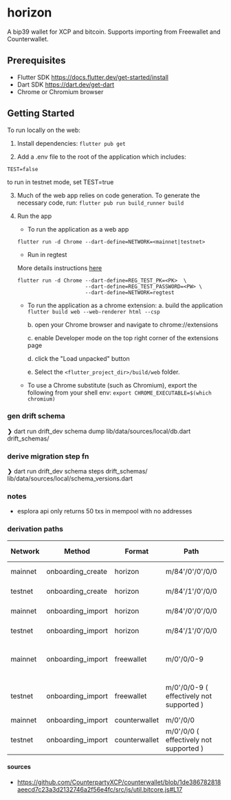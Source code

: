 # horizon

A bip39 wallet for XCP and bitcoin. Supports importing from Freewallet and Counterwallet.

## Prerequisites

- Flutter SDK https://docs.flutter.dev/get-started/install
- Dart SDK https://dart.dev/get-dart
- Chrome or Chromium browser

## Getting Started

To run locally on the web:

1. Install dependencies:
   `flutter pub get`

2. Add a .env file to the root of the application which includes:

```
TEST=false
```

to run in testnet mode, set TEST=true

3. Much of the web app relies on code generation. To generate the necessary code, run:
   `flutter pub run build_runner build`

4. Run the app

   - To run the application as a web app

   ```
   flutter run -d Chrome --dart-define=NETWORK=<mainnet|testnet>
   ```

   - Run in regtest

   More details instructions [here](./regtest.md)


   ```
   flutter run -d Chrome --dart-define=REG_TEST_PK=<PK>  \
                         --dart-define=REG_TEST_PASSWORD=<PW> \
                         --dart-define=NETWORK=regtest
   ```

   - To run the application as a chrome extension:
     a. build the application
     `flutter build web --web-renderer html --csp`

     b. open your Chrome browser and navigate to chrome://extensions

     c. enable Developer mode on the top right corner of the extensions page

     d. click the "Load unpacked" button

     e. Select the `<flutter_project_dir>/build/web` folder.

   - To use a Chrome substitute (such as Chromium), export the following from your shell env:
     `export CHROME_EXECUTABLE=$(which chromium)`

### gen drift schema

❯ dart run drift_dev schema dump lib/data/sources/local/db.dart drift_schemas/

### derive migration step fn

❯ dart run drift_dev schema steps drift_schemas/ lib/data/sources/local/schema_versions.dart

### notes

- esplora api only returns 50 txs in mempool with no addresses

### derivation paths

| Network | Method            | Format        | Path                                     | Address Type         |
| ------- | ----------------- | ------------- | ---------------------------------------- | -------------------- |
| mainnet | onboarding_create | horizon       | m/84'/0'/0'/0/0                          | 1 bech32             |
| testnet | onboarding_create | horizon       | m/84'/1'/0'/0/0                          | 1 bech32             |
| mainnet | onboarding_import | horizon       | m/84'/0'/0'/0/0                          | 1 bech32             |
| testnet | onboarding_import | horizon       | m/84'/1'/0'/0/0                          | 1 bech32             |
| mainnet | onboarding_import | freewallet    | m/0'/0/0-9                               | 10 bech32, 10 legacy |
| testnet | onboarding_import | freewallet    | m/0'/0/0-9 ( effectively not supported ) | 10 bech32, 10 legacy |
| mainnet | onboarding_import | counterwallet | m/0'/0/0                                 | 1 legacy             |
| testnet | onboarding_import | counterwallet | m/0'/0/0 ( effectively not supported )   | 1 legacy             |

#### sources

- https://github.com/CounterpartyXCP/counterwallet/blob/1de386782818aeecd7c23a3d2132746a2f56e4fc/src/js/util.bitcore.js#L17

